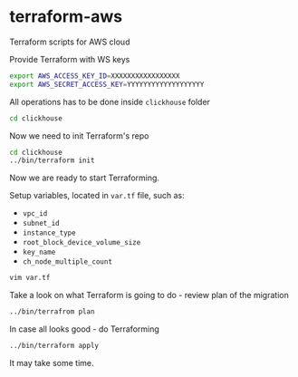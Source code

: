 # terraform-aws
Terraform scripts for AWS cloud

Provide Terraform with WS keys
```bash
export AWS_ACCESS_KEY_ID=XXXXXXXXXXXXXXXXX
export AWS_SECRET_ACCESS_KEY=YYYYYYYYYYYYYYYYYYY
```

All operations has to be done inside `clickhouse` folder
```bash
cd clickhouse
```

Now we need to init Terraform's repo
```bash
cd clickhouse
../bin/terraform init
```

Now we are ready to start Terraforming.

Setup variables, located in `var.tf` file, such as:
  * `vpc_id`
  * `subnet_id`
  * `instance_type`
  * `root_block_device_volume_size`
  * `key_name`
  * `ch_node_multiple_count`

```bash
vim var.tf
```

Take a look on what Terraform is going to do - review plan of the migration
```bash
../bin/terrafrom plan
```

In case all looks good - do Terraforming

```bash
../bin/terraform apply
```
It may take some time.
